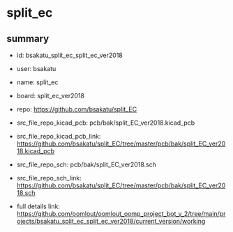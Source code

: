 # split_ec
 
## summary 
* id: bsakatu_split_ec_split_ec_ver2018
* user: bsakatu
* name: split_ec
* board: split_ec_ver2018
* repo: https://github.com/bsakatu/split_EC
* src_file_repo_kicad_pcb: pcb/bak/split_EC_ver2018.kicad_pcb
* src_file_repo_kicad_pcb_link: https://github.com/bsakatu/split_EC/tree/master/pcb/bak/split_EC_ver2018.kicad_pcb


* src_file_repo_sch: pcb/bak/split_EC_ver2018.sch
* src_file_repo_sch_link: https://github.com/bsakatu/split_EC/tree/master/pcb/bak/split_EC_ver2018.sch
* full details link: https://github.com/oomlout/oomlout_oomp_project_bot_v_2/tree/main/projects/bsakatu_split_ec_split_ec_ver2018/current_version/working  






